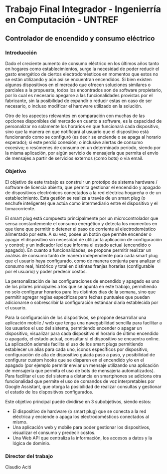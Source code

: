 # Trabajo Final Integrador - Ingenierría en Computación - UNTREF
## Controlador de encendido y consumo eléctrico

### Introducción
Dado el creciente aumento de consumo eléctrico en los últimos años tanto en hogares como establecimientos, surge la necesidad de poder reducir el gasto energético de ciertos electrodomésticos en momentos que estos no se están utilizando y aún así se encuentran encendidos. Si bien existen algunos dispositivos en el mercado que ofrecen soluciones similares o parciales a la propuesta, todos los encontrados son de software propietario, por lo cual es necesario apegarse a las funcionalidades provistas por el fabricante, sin la posibilidad de expandir o reducir estas en caso de ser necesario, o incluso modificar el hardware utilizado en la solución.

Otro de los aspectos relevantes en comparación con muchas de las opciones disponibles del mercado en cuanto a software, es la capacidad de personalizar no solamente los horarios en que funcionará cada dispositivo, sino que la manera en que notificará al usuario que el dispositivo está funcionando como se configuró (es decir se enciende o se apaga al horario esperado); si este perdió conexión; o inclusive alertas de consumo excesivo; o resúmenes de consumo en un determinado período, siendo por la misma aplicación, por algún servicio de mensajería que permita el envío de mensajes a partir de servicios externos (como bots) o via email.

### Objetivo
El objetivo de este trabajo es construir un prototipo de sistema hardware / software de licencia abierta, que permita gestionar el encendido y apagado de dispositivos electrónicos conectados a la red eléctrica hogareña o de un establecimiento. Esta gestión se realiza a través de un smart plug (o enchufe inteligente) que actúa como intermediario entre el dispositivo y el tomacorriente.

El smart plug está compuesto principalmente por un microcontrolador que sensa constantemente el consumo energético y detecta los momentos en que tiene que permitir o detener el paso de corriente al electrodoméstico alimentado por este. A su vez, posee un botón que permite encender o apagar el dispositivo sin necesidad de utilizar la aplicación de configuración y control; y un indicador led que informa el estado actual (encendido o apagado).
En cuanto a funcionalidades, se propone permitir realizar un análisis de consumo tanto de manera independiente para cada smart plug que el usuario haya configurado, como de manera conjunta para analizar el consumo real, histórico y total en distintas franjas horarias (configurable por el usuario) y poder predecir costos.

La personalización de las configuraciones de encendido y apagado es uno de los pilares principales a los que se apunta en este trabajo, permitiendo no solo configurar horarios para los distintos días de la semana, sino que permitir agregar reglas específicas para fechas puntuales que puedan adicionarse o sobrescribir la configuración estándar diaria establecida por el usuario.

Para la configuración de los dispositivos, se propone desarrollar una aplicación mobile / web que tenga una navegabilidad sencilla para facilitar a los usuarios el uso del sistema, permitiendo encender o apagar un dispositivo, visualizar para cada dispositivo el horario de último encendido o apagado, el estado actual, consultar si el dispositivo se encuentra online. La aplicación además facilita el uso de los smart plugs permitiendo establecer un alias para cada uno, iconos específicos por dispositivo, configuración de alta de dispositivo guiada paso a paso, y posibilidad de configurar custom hooks que se disparen en el encendido y/o en el apagado (por ejemplo permitir enviar un mensaje utilizando una aplicación de mensajería que permita el uso de bots de mensajería automatizados).
Para facilitar el uso del sistema a distancia en smartphones se adiciona otra funcionalidad que permite el uso de comandos de voz interpretables por Google Assistant, que otorga la posibilidad de realizar consultas y gestionar el estado de los dispositivos configurados.

Este objetivo principal puede dividirse en 3 subobjetivos, siendo estos:
- El dispositivo de hardware (o smart plug) que se conecta a la red eléctrica y enciende o apaga los electrodomésticos conectados al mismo.
- Una aplicación web y mobile para poder gestionar los dispositivos, visualizar el consumo y predecir costos.
- Una Web API que centraliza la información, los accesos a datos y la lógica de dominio.


### Director del trabajo
Claudio Aciti
